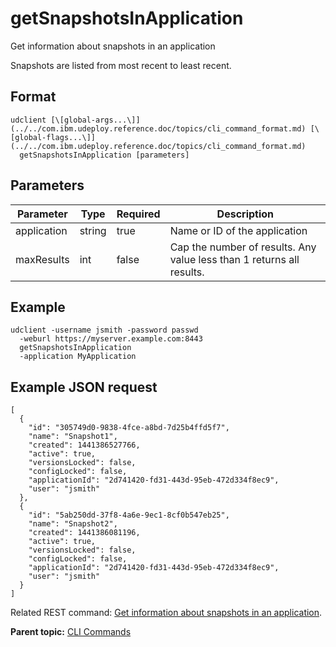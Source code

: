 # getSnapshotsInApplication

Get information about snapshots in an application

Snapshots are listed from most recent to least recent.

## Format

```
udclient [\[global-args...\]](../../com.ibm.udeploy.reference.doc/topics/cli_command_format.md) [\[global-flags...\]](../../com.ibm.udeploy.reference.doc/topics/cli_command_format.md)
  getSnapshotsInApplication [parameters]
```

## Parameters

|Parameter|Type|Required|Description|
|---------|----|--------|-----------|
|application|string|true|Name or ID of the application|
|maxResults|int|false|Cap the number of results. Any value less than 1 returns all results.|

## Example

```
udclient -username jsmith -password passwd 
  -weburl https://myserver.example.com:8443
  getSnapshotsInApplication 
  -application MyApplication

```

## Example JSON request

```
[
  {
    "id": "305749d0-9838-4fce-a8bd-7d25b4ffd5f7",
    "name": "Snapshot1",
    "created": 1441386527766,
    "active": true,
    "versionsLocked": false,
    "configLocked": false,
    "applicationId": "2d741420-fd31-443d-95eb-472d334f8ec9",
    "user": "jsmith"
  },
  {
    "id": "5ab250dd-37f8-4a6e-9ec1-8cf0b547eb25",
    "name": "Snapshot2",
    "created": 1441386081196,
    "active": true,
    "versionsLocked": false,
    "configLocked": false,
    "applicationId": "2d741420-fd31-443d-95eb-472d334f8ec9",
    "user": "jsmith"
  }
]
```

Related REST command: [Get information about snapshots in an application](rest_cli_application_snapshotsinapplication_get.md).

**Parent topic:** [CLI Commands](../../com.ibm.udeploy.reference.doc/topics/cli_commands.md)

